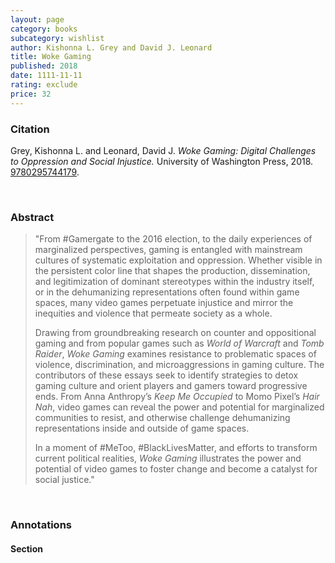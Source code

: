 ```yaml
---
layout: page
category: books
subcategory: wishlist
author: Kishonna L. Grey and David J. Leonard
title: Woke Gaming
published: 2018
date: 1111-11-11
rating: exclude
price: 32
---
```


### Citation

Grey, Kishonna L. and Leonard, David J. *Woke Gaming: Digital Challenges to Oppression and Social Injustice.* University of Washington Press, 2018. [9780295744179](https://uwapress.uw.edu/book/9780295744179/woke-gaming/).

<br>

### Abstract

> "From #Gamergate to the 2016 election, to the daily experiences of marginalized perspectives, gaming is entangled with mainstream cultures of systematic exploitation and oppression. Whether visible in the persistent color line that shapes the production, dissemination, and legitimization of dominant stereotypes within the industry itself, or in the dehumanizing representations often found within game spaces, many video games perpetuate injustice and mirror the inequities and violence that permeate society as a whole.
>
> Drawing from groundbreaking research on counter and oppositional gaming and from popular games such as _World of Warcraft_ and _Tomb Raider_, _Woke Gaming_ examines resistance to problematic spaces of violence, discrimination, and microaggressions in gaming culture. The contributors of these essays seek to identify strategies to detox gaming culture and orient players and gamers toward progressive ends. From Anna Anthropy’s _Keep Me Occupied_ to Momo Pixel’s _Hair Nah_, video games can reveal the power and potential for marginalized communities to resist, and otherwise challenge dehumanizing representations inside and outside of game spaces.
>
> In a moment of #MeToo, #BlackLivesMatter, and efforts to transform current political realities, _Woke Gaming_ illustrates the power and potential of video games to foster change and become a catalyst for social justice."

<br>

### Annotations

#### Section

<br>
